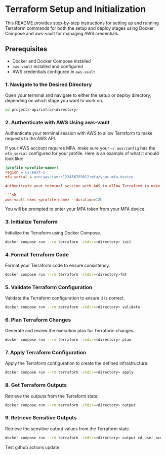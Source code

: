 # Terraform Setup and Initialization

This README provides step-by-step instructions for setting up and running Terraform commands for both the setup and deploy stages using Docker Compose and aws-vault for managing AWS credentials.

## Prerequisites

- Docker and Docker Compose installed
- `aws-vault` installed and configured
- AWS credentials configured in `aws-vault`

### 1. Navigate to the Desired Directory

Open your terminal and navigate to either the setup or deploy directory, depending on which stage you want to work on.

```sh
cd projects-api/infra/<directory>
```

### 2. Authenticate with AWS Using aws-vault

Authenticate your terminal session with AWS to allow Terraform to make requests to the AWS API.

If your AWS account requires MFA, make sure your `~/.aws/config` has the `mfa_serial` configured for your profile. Here is an example of what it should look like:

```ini
[profile <profile-name>]
region = us-east-1
mfa_serial = arn:aws:iam::123456789012:mfa/your-mfa-device

Authenticate your terminal session with AWS to allow Terraform to make requests to the AWS API.

```sh
aws-vault exec <profile-name> --duration=12h
```

You will be prompted to enter your MFA token from your MFA device.

### 3. Initialize Terraform

Initialize the Terraform using Docker Compose.

```sh
docker compose run --rm terraform -chdir=<directory> init
```

### 4. Format Terraform Code

Format your Terraform code to ensure consistency.

```sh
docker compose run --rm terraform -chdir=<directory>fmt
```

### 5. Validate Terraform Configuration

Validate the Terraform configuration to ensure it is correct.

```sh
docker compose run --rm terraform -chdir=<directory> validate
```

### 6. Plan Terraform Changes

Generate and review the execution plan for Terraform changes.

```sh
docker compose run --rm terraform -chdir=<directory> plan
```

### 7. Apply Terraform Configuration

Apply the Terraform configuration to create the defined infrastructure.

```sh
docker compose run --rm terraform -chdir=<directory> apply
```

### 8. Get Terraform Outputs
Retrieve the outputs from the Terraform state.

```sh
docker compose run --rm terraform -chdir=<directory> output
```

### 9. Retrieve Sensitive Outputs
Retrieve the sensitive output values from the Terraform state.

```sh
docker compose run --rm terraform -chdir=<directory> output cd_user_access_key_secret
```

Test github actions update
